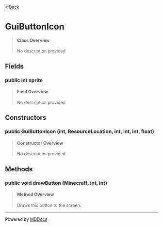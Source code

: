 [< Back](..)
# GuiButtonIcon #
>#### Class Overview ####
>No description provided
## Fields ##
### public int sprite ###
>#### Field Overview ####
>No description provided
>
## Constructors ##
### public GuiButtonIcon (int, ResourceLocation, int, int, int, float) ###
>#### Constructor Overview ####
>No description provided
>
## Methods ##
### public void drawButton (Minecraft, int, int) ###
>#### Method Overview ####
>Draws this button to the screen.
>

---
Powered by [MDDocs](https://github.com/VRCube/MDDocs)